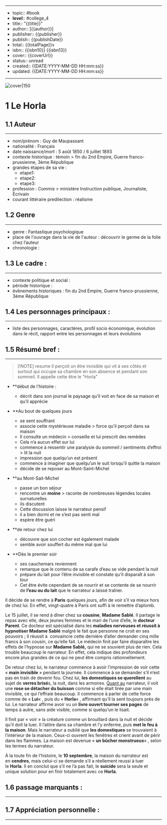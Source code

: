 
---

- topic:: #book
- **level**:: #college_4
- title:: "{{title}}"
- author:: [{{author}}]
- publisher:: {{publisher}}
- publish:: {{publishDate}}
- total:: {{totalPage}}v
- isbn:: {{isbn10}} {{isbn13}}
- cover:: {{coverUrl}}
- status:: unread
- created:: {{DATE:YYYY-MM-DD HH:mm:ss}}
- updated: {{DATE:YYYY-MM-DD HH:mm:ss}}

---

![cover|150]({{coverUrl}})

# 1 Le Horla

## 1.1	Auteur
---

- nom/prénom : Guy de Maupassant
- nationalité : Français
- date naissance/mort : 5 août 1850 / 6 juillet 1893
- contexte historique : témoin > fin du  2nd Empire, Guerre franco-prussienne, 3ème République
- grandes étapes de sa vie :
	- etape1:
	- etape2:
	- etape3:
- profession :  Commis > ministère Instruction publique, Journaliste, Écrivain
- courant littéraire predilection : réalisme

## 1.2	Genre 
---

- genre : Fantastique psychologique
- place de l'ouvrage dans la vie de l'auteur : découvrir le germe de la folie chez l’auteur
- chronologie : 

## 1.3	Le cadre :
---

- contexte politique et social : 
- période historique : 
- évènements historiques : fin du 2nd Empire, Guerre franco-prussienne, 3ème République


## 1.4	Les personnages principaux :
---


- liste des personnages, caractères, profil socio économique, évolution dans le récit, rapport entre les personnages et leurs évolutions



## 1.5	Résumé bref :
---


> [!NOTE] resume
> Il perçoit un être invisible qui vit à ses côtés et surtout qui occupe sa chambre en son absence et pendant son sommeil. 
Il appelle cette être le "Horla"

- **début de l’histoire :
	- décrit dans son journal le paysage qu’il voit en face de sa maison et qu’il apprécie 

- **Au bout de quelques jours 
	- se sent souffrant
	- associe cette mystérieuse maladie > force qu’il perçoit dans sa maison 
	- Il consulte un médecin > conseille et lui prescrit des remèdes
	- Cela n’a aucun effet sur lui
	- commence à ressentir une paralysie du sommeil /  sentiments d’effroi > lit la nuit 
	- impression que quelqu’un est présent 
	- commence à imaginer que quelqu’un le suit lorsqu’il quitte la maison
	- décide de se reposer au Mont-Saint-Michel 

- **au Mont-Sait-Michel 
	- passe un bon séjour 
	- rencontre un **moine** > raconte de nombreuses légendes locales surnaturelles
	- ils discutent
	- Cette discussion laisse le narrateur pensif
	-  il a bien dormi et ne s’est pas senti mal 
	- espère être guéri

- **de retour chez lui
	- découvre que son cocher est également malade 
	- semble avoir souffert du même mal que lui 

- **Dès le premier soir
	- ses cauchemars reviennent
	- remarque que le contenu de sa carafe d’eau se vide pendant la nuit
	- prépare  du lait pour l’être invisible et constate qu’il disparaît à son tour
	- Cet être évite cependant de se nourrir et se contente de se nourrir de **l’eau ou du lait** que le narrateur a laissé traîner.

Il décide de se rendre à **Paris** quelques jours, afin de voir s’il va mieux hors de chez lui. En effet, vingt-quatre à Paris ont suffi à le remettre d’aplomb.

  
Le 15 juillet, il se rend à dîner chez sa **cousine**, **Madame Sablé**. Il partage le repas avec elle, deux jeunes femmes et le mari de l’une d’elle, le **docteur Parent**. Ce docteur est spécialisé dans les **maladies nerveuses et réussit à hypnotiser Madame Sablé** malgré le fait que personne ne croit en ses pouvoirs ; il réussit à  convaincre cette dernière d’aller demander cinq mille francs à son cousin, ce qu’elle fait. Le médecin finit par faire disparaître les effets de l’hypnose sur **Madame Sablé,** qui ne se souvient plus de rien. Cela trouble beaucoup le narrateur. En effet, cela indique des profondeurs encore plus grandes de ce qui ne peut être compris rationnellement.

De retour chez lui, le narrateur commence à avoir l’impression de voir cette « **main invisible** » pendant la journée. Il commence à se demander s’il n’est pas en train de devenir fou. Chez lui, **les domestiques se querellent** au sujet de **verres brisé**s, la nuit, dans les armoires. [Quant au](https://www.jeteresume.com/quant-ou-quand/) narrateur, il voit une **rose se détacher du buisson** comme si elle était tirée par une main invisible, ce qui l’effraie beaucoup. Il commence à parler de cette force comme de « **Lui**« , puis du « **Horla**« , affirmant qu’il la sent toujours près de lui. Le narrateur affirme avoir vu un **livre ouvert tourner ses pages** de temps à autre, sans aide visible, comme si quelqu’un le lisait.

Il finit par « voir » la créature comme un brouillard dans la nuit et décide qu’il doit la tuer. Il l’attire dans sa chambre et l’y enferme, puis **met le feu à la maison**. Mais le narrateur a oublié que **les domestiques** se trouvaient à l’intérieur de la maison. Ceux-ci ouvrent les fenêtres et crient avant de périr dans les flammes. La maison est devenue « **un bûcher monstrueux**« , selon les termes du narrateur.

À la toute fin de l’histoire, le **10 septembre**, la maison du narrateur est en **cendres**, mais celui-ci se demande s’il a réellement reussi à tuer le **Horla**. Il en conclut que s’il ne l’a pas fait, le **suicide** sera la seule et unique solution pour en finir totalement avec ce **Horla**.


## 1.6	passage marquants :
---




## 1.7	Appréciation personnelle :
---

